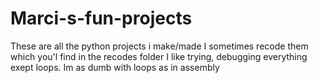 # Marci-s-fun-projects
These are all the python projects i make/made I sometimes recode them which you'l find in the recodes folder 
I like trying, debugging everything exept loops.
Im as dumb with loops as in assembly
